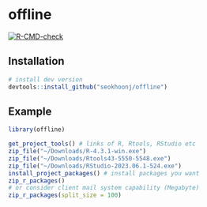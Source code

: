 
# offline

<!-- badges: start -->
[![R-CMD-check](https://github.com/seokhoonj/offline/actions/workflows/R-CMD-check.yaml/badge.svg)](https://github.com/seokhoonj/offline/actions/workflows/R-CMD-check.yaml)
<!-- badges: end -->

## Installation

``` r
# install dev version
devtools::install_github("seokhoonj/offline")
```

## Example

``` r
library(offline)

get_project_tools() # links of R, Rtools, RStudio etc 
zip_file("~/Downloads/R-4.3.1-win.exe")
zip_file("~/Downloads/Rtools43-5550-5548.exe")
zip_file("~/Downloads/RStudio-2023.06.1-524.exe")
install_project_packages() # install packages you want
zip_r_packages()
# or consider client mail system capability (Megabyte)
zip_r_packages(split_size = 100) 
```

